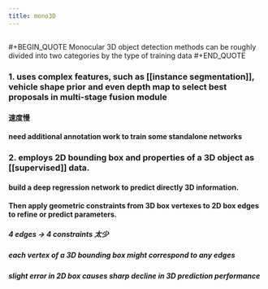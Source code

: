 ```yaml
---
title: mono3D
---
```


##
#+BEGIN_QUOTE
Monocular 3D object detection methods can be roughly divided into two categories by the type of training data
#+END_QUOTE
### 1. uses complex features, such as [[instance segmentation]], vehicle shape prior and even depth map to select best proposals in multi-stage fusion module
#### 速度慢
#### need additional annotation work to train some standalone networks
### 2. employs 2D bounding box and properties of a 3D object as [[supervised]] data.
#### build a deep regression network to predict directly 3D information.
#### Then apply geometric constraints from 3D box vertexes to 2D box edges to refine or predict parameters.
##### 4 edges -> 4 constraints 太少
##### each vertex of a 3D bounding box might correspond to any edges
##### slight error in 2D box causes sharp decline in 3D prediction performance

